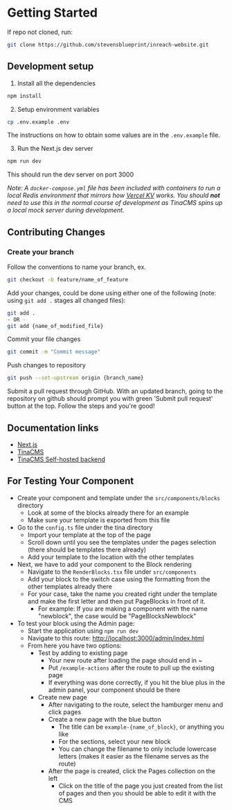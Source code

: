 # Getting Started

If repo not cloned, run:

```bash
git clone https://github.com/stevensblueprint/inreach-website.git
```

## Development setup

1. Install all the dependencies

```bash
npm install
```

2. Setup environment variables

```bash
cp .env.example .env
```

The instructions on how to obtain some values are in the `.env.example` file.

3. Run the Next.js dev server

```bash
npm run dev
```

This should run the dev server on port 3000

_Note: A `docker-compose.yml` file has been included with containers to run a local Redis environment that mirrors how [Vercel KV](https://vercel.com/docs/storage/vercel-kv) works. You should **not** need to use this in the normal course of development as TinaCMS spins up a local mock server during development._

## Contributing Changes

### Create your branch

Follow the conventions to name your branch, ex.

```bash
git checkout -b feature/name_of_feature
```

Add your changes, could be done using either one of the following (note: using `git add .` stages all changed files):

```bash
git add .
- OR -
git add {name_of_modified_file}
```

Commit your file changes

```bash
git commit -m "Commit message"
```

Push changes to repository

```bash
git push --set-upstream origin {branch_name}
```

Submit a pull request through GitHub. With an updated branch, going to the repository on github should prompt you with green 'Submit pull request' button at the top. Follow the steps and you're good!

## Documentation links

- [Next.js](https://nextjs.org/docs)
- [TinaCMS](https://tina.io/docs/)
- [TinaCMS Self-hosted backend](https://tina.io/docs/reference/self-hosted/overview/)

## For Testing Your Component

- Create your component and template under the `src/components/blocks` directory
  - Look at some of the blocks already there for an example
  - Make sure your template is exported from this file
- Go to the `config.ts` file under the tina directory
  - Import your template at the top of the page
  - Scroll down until you see the templates under the pages selection (there should be templates there already)
  - Add your template to the location with the other templates
- Next, we have to add your component to the Block rendering
  - Navigate to the `RenderBlocks.tsx` file under `src/components`
  - Add your block to the switch case using the formatting from the other templates already there
  - For your case, take the name you created right under the template and make the first letter and then put PageBlocks in front of it.
    - For example: If you are making a component with the name "newblock", the case would be "PageBlocksNewblock"
- To test your block using the Admin page:
  - Start the application using `npm run dev`
  - Navigate to this route: <http://localhost:3000/admin/index.html>
  - From here you have two options:
    - Test by adding to existing page
      - Your new route after loading the page should end in ~
      - Put `/example-actions` after the route to pull up the existing page
      - If everything was done correctly, if you hit the blue plus in the admin panel, your component should be there
    - Create new page
      - After navigating to the route, select the hamburger menu and click pages
      - Create a new page with the blue button
        - The title can be `example-{name_of_block}`, or anything you like
        - For the sections, select your new block
        - You can change the filename to only include lowercase letters (makes it easier as the filename serves as the route)
      - After the page is created, click the Pages collection on the left
        - Click on the title of the page you just created from the list of pages and then you should be able to edit it with the CMS
